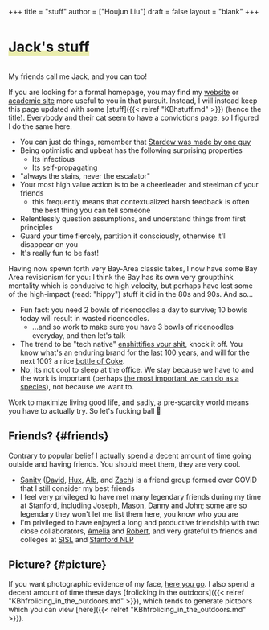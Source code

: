 +++
title = "stuff"
author = ["Houjun Liu"]
draft = false
layout = "blank"
+++

<h1 style="display:inline-block;font-weight:700"><h1 style="line-height:0.5;display:inline-block;border-bottom:10px solid;border-image:linear-gradient(to right, rgb(234,237,173) 100%, transparent 0%) 100% 1">Jack's stuff</h1><h1 style="display:inline-block"></h1></h1>

My friends call me Jack, and you can too!

If you are looking for a formal homepage, you may find my [website](https://www.jemoka.com/) or [academic site](https://ai.stanford.edu/~houjun) more useful to you in that pursuit. Instead, I will instead keep this page updated with some [stuff]({{< relref "KBhstuff.md" >}}) (hence the title). Everybody and their cat seem to have a convictions page, so I figured I do the same here.

-   You can just do things, remember that [Stardew was made by one guy](https://www.reddit.com/r/nintendo/comments/75ag0g/im_concernedape_creator_of_stardew_valley_ask_me/)
-   Being optimistic and upbeat has the following surprising properties
    -   Its infectious
    -   Its self-propagating
-   "always the stairs, never the escalator"
-   Your most high value action is to be a cheerleader and steelman of your friends
    -   this frequently means that contextualized harsh feedback is often the best thing you can tell someone
-   Relentlessly question assumptions, and understand things from first principles
-   Guard your time fiercely, partition it consciously, otherwise it'll disappear on you
-   It's really fun to be fast!

Having now spewn forth very Bay-Area classic takes, I now have some Bay Area revisionism for you: I think the Bay has its own very groupthink mentality which is conducive to high velocity, but perhaps have lost some of the high-impact (read: "hippy") stuff it did in the 80s and 90s. And so...

-   Fun fact: you need 2 bowls of ricenoodles a day to survive; 10 bowls today will result in wasted ricenoodles.
    -   ...and so work to make sure you have 3 bowls of ricenoodles everyday, and then let's talk
-   The trend to be "tech native" [enshittifies your shit](https://techcrunch.com/2020/10/06/googles-new-logos-are-bad/), knock it off. You know what's an enduring brand for the last 100 years, and will for the next 100? a nice [bottle of Coke](https://upload.wikimedia.org/wikipedia/commons/thumb/c/ce/Coca-Cola_logo.svg/2560px-Coca-Cola_logo.svg.png).
-   No, its not cool to sleep at the office. We stay because we have to and the work is important (perhaps [the most important we can do as a species](https://agi.safe.ai/)), not because we want to.

Work to maximize living good life, and sadly, a pre-scarcity world means you have to actually try. So let's fucking ball 🏀


## Friends? {#friends}

Contrary to popular belief I actually spend a decent amount of time going outside and having friends. You should meet them, they are very cool.

-   [Sanity](https://www.jklsnt.com/) ([David](https://www.quantumi.sh/), [Hux](https://www.huxley.sh/), [Alb](https://exr0n.com/), and [Zach](https://github.com/zbuster05)) is a friend group formed over COVID that I still consider my best friends
-   I feel very privileged to have met many legendary friends during my time at Stanford, including [Joseph](https://shetaye.me/), [Mason](https://www.kc3wny.com/), [Danny](https://kdrag0n.dev/) and [John](https://www.linkedin.com/in/john-corso-3591b0293/); some are so legendary they won't let me list them here, you know who you are
-   I'm privileged to have enjoyed a long and productive friendship with two close collaborators, [Amelia](https://ameliahardy.github.io/) and [Robert](https://robertcsordas.github.io/), and very grateful to friends and colleges at [SISL](https://sisl.stanford.edu/) and [Stanford NLP](https://nlp.stanford.edu/)


## Picture? {#picture}

If you want photographic evidence of my face, [here you go](https://avatars.githubusercontent.com/u/28765741?v=4). I also spend a decent amount of time these days [frolicking in the outdoors]({{< relref "KBhfrolicing_in_the_outdoors.md" >}}), which tends to generate pictoors which you can view [here]({{< relref "KBhfrolicing_in_the_outdoors.md" >}}).
